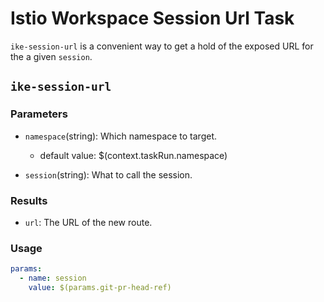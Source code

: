 # Istio Workspace Session Url Task

`ike-session-url` is a convenient way to get a hold of the exposed URL for the a given `session`.

## `ike-session-url`

### Parameters

-   `namespace`(string): Which namespace to target.

    -   default value: $(context.taskRun.namespace)

-   `session`(string): What to call the session.

### Results

-   `url`: The URL of the new route.

### Usage

``` yaml
params:
  - name: session
    value: $(params.git-pr-head-ref)
```
